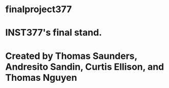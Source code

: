 # finalproject377
# INST377's final stand.
# Created by Thomas Saunders, Andresito Sandin, Curtis Ellison, and Thomas Nguyen
